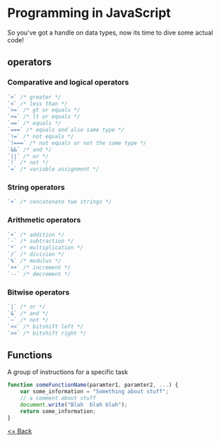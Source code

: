 # Programming in JavaScript

So you've got a handle on data types, now its time to dive some actual code!

## operators

### Comparative and logical operators
```js
`>` /* greater */
`<` /* less than */
`>=` /* gt or equals */
`<=` /* lt or equals */
`==` /* equals */
`===` /* equals and also same type */
`!=` /* not equals */
`!===` /* not equals or not the same type */
`&&` /* and */
`||` /* or */
`!` /* not */
`=` /* variable assignment */

```
### String operators
```js
`+` /* concatenate two strings */
```

### Arithmetic operators

```js
`+` /* addition */
`-` /* subtraction */
`*` /* multiplication */
`/` /* division */
`%` /* modulus */
`++` /* increment */
`--` /* decrement */
```

### Bitwise operators

```js
`|` /* or */
`&` /* and */
`~` /* not */
`<<` /* bitshift left */
`>>` /* bitshift right */
```

## Functions
A group of instructions for a specific task

```js
function someFunctionName(paramter1, paramter2, ...) {
    var some_information = "Something about stuff";
    // a comment about stuff
    document.write("Blah  blah blah");
    return some_information;
}
```

[<= Back](README.md)
